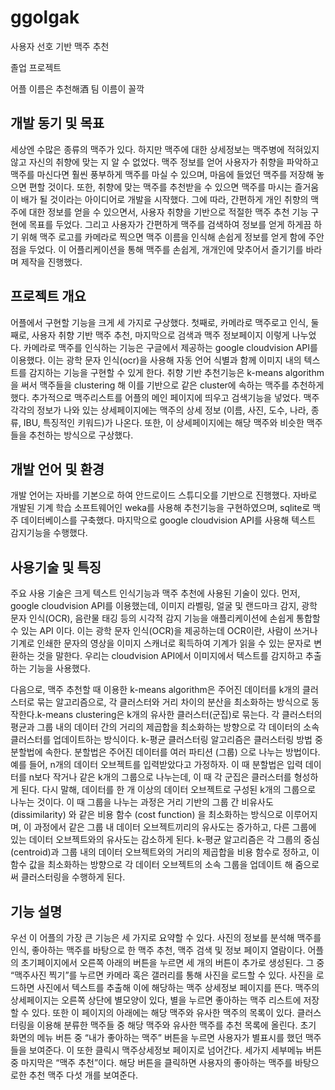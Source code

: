 # ggolgak
사용자 선호 기반 맥주 추천 

졸업 프로젝트

어플 이름은 추천해酒
팀 이름이 꼴깍


## 개발 동기 및 목표

세상엔 수많은 종류의 맥주가 있다. 하지만 맥주에 대한 상세정보는 맥주병에 적혀있지 않고 자신의 취향에 맞는 지 알 수 없었다. 맥주 정보를 얻어 사용자가 취향을 파악하고 맥주를 마신다면 훨씬 풍부하게 맥주를 마실 수 있으며, 마음에 들었던 맥주를 저장해 놓으면 편할 것이다. 또한, 취향에 맞는 맥주를 추천받을 수 있으면 맥주를 마시는 즐거움이 배가 될 것이라는 아이디어로 개발을 시작했다. 그에 따라, 간편하게 개인 취향의 맥주에 대한 정보를 얻을 수 있으면서, 사용자 취향을 기반으로 적절한 맥주 추천 기능 구현에 목표를 두었다. 그리고 사용자가 간편하게 맥주를 검색하여 정보를 얻게 하게끔 하기 위해 맥주 로고를 카메라로 찍으면 맥주 이름을 인식해 손쉽게 정보를 얻게 함에 주안점을 두었다. 이 어플리케이션을 통해 맥주를 손쉽게, 개개인에 맞추어서 즐기기를 바라며 제작을 진행했다.


## 프로젝트 개요

어플에서 구현할 기능을 크게 세 가지로 구상했다. 첫째로, 카메라로 맥주로고 인식, 둘째로, 사용자 취향 기반 맥주 추천, 마지막으로 검색과 맥주 정보페이지 이렇게 나누었다. 카메라로 맥주를 인식하는 기능은 구글에서 제공하는 google cloudvision API를 이용했다. 이는 광학 문자 인식(ocr)을 사용해 자동 언어 식별과 함께 이미지 내의 텍스트를 감지하는 기능을 구현할 수 있게 한다. 취향 기반 추천기능은 k-means algorithm을 써서 맥주들을 clustering 해 이를 기반으로 같은 cluster에 속하는 맥주를 추천하게 했다. 추가적으로 맥주리스트를 어플의 메인 페이지에 띄우고 검색기능을 넣었다. 맥주 각각의 정보가 나와 있는 상세페이지에는 맥주의 상세 정보 (이름, 사진, 도수, 나라, 종류, IBU, 특징적인 키워드)가 나온다. 또한, 이 상세페이지에는 해당 맥주와 비슷한 맥주들을 추천하는 방식으로 구상했다.


## 개발 언어 및 환경

개발 언어는 자바를 기본으로 하여 안드로이드 스튜디오를 기반으로 진행했다. 자바로 개발된 기계 학습 소프트웨어인 weka를 사용해 추천기능을 구현하였으며, sqlite로 맥주 데이터베이스를 구축했다. 마지막으로 google cloudvision API를 사용해 텍스트 감지기능을 수행했다.


## 사용기술 및 특징

주요 사용 기술은 크게 텍스트 인식기능과 맥주 추천에 사용된 기술이 있다. 먼저, google cloudvision API를 이용했는데, 이미지 라벨링, 얼굴 및 랜드마크 감지, 광학 문자 인식(OCR), 음란물 태깅 등의 시각적 감지 기능을 애플리케이션에 손쉽게 통합할 수 있는 API 이다. 이는 광학 문자 인식(OCR)을 제공하는데 OCR이란, 사람이 쓰거나 기계로 인쇄한 문자의 영상을 이미지 스캐너로 획득하여 기계가 읽을 수 있는 문자로 변환하는 것을 말한다. 우리는 cloudvision API에서 이미지에서 텍스트를 감지하고 추출하는 기능을 사용했다.
 
다음으로, 맥주 추천할 때 이용한 k-means algorithm은 주어진 데이터를 k개의 클러스터로 묶는 알고리즘으로, 각 클러스터와 거리 차이의 분산을 최소화하는 방식으로 동작한다.k-means clustering은 k개의 유사한 클러스터(군집)로 묶는다. 각 클러스터의 평균과 그룹 내의 데이터 간의 거리의 제곱합을 최소화하는 방향으로 각 데이터의 소속 클러스터를 업데이트하는 방식이다. k-평균 클러스터링 알고리즘은 클러스터링 방법 중 분할법에 속한다. 분할법은 주어진 데이터를 여러 파티션 (그룹) 으로 나누는 방법이다. 예를 들어, n개의 데이터 오브젝트를 입력받았다고 가정하자. 이 때 분할법은 입력 데이터를 n보다 작거나 같은 k개의 그룹으로 나누는데, 이 때 각 군집은 클러스터를 형성하게 된다. 다시 말해, 데이터를 한 개 이상의 데이터 오브젝트로 구성된 k개의 그룹으로 나누는 것이다. 이 때 그룹을 나누는 과정은 거리 기반의 그룹 간 비유사도 (dissimilarity) 와 같은 비용 함수 (cost function) 을 최소화하는 방식으로 이루어지며, 이 과정에서 같은 그룹 내 데이터 오브젝트끼리의 유사도는 증가하고, 다른 그룹에 있는 데이터 오브젝트와의 유사도는 감소하게 된다. k-평균 알고리즘은 각 그룹의 중심 (centroid)과 그룹 내의 데이터 오브젝트와의 거리의 제곱합을 비용 함수로 정하고, 이 함수 값을 최소화하는 방향으로 각 데이터 오브젝트의 소속 그룹을 업데이트 해 줌으로써 클러스터링을 수행하게 된다. 


## 기능 설명
 우선 이 어플의 가장 큰 기능은 세 가지로 요약할 수 있다. 사진의 정보를 분석해 맥주를 인식, 좋아하는 맥주를 바탕으로 한 맥주 추천, 맥주 검색 및 정보 페이지 열람이다. 
 어플의 초기페이지에서 오른쪽 아래의 버튼을 누르면 세 개의 버튼이 추가로 생성된다. 그 중 “맥주사진 찍기”를 누르면 카메라 혹은 갤러리를 통해 사진을 로드할 수 있다. 사진을 로드하면 사진에서 텍스트를 추출해 이에 해당하는 맥주 상세정보 페이지를 뜬다.
 맥주의 상세페이지는 오른쪽 상단에 별모양이 있다, 별을 누르면 좋아하는 맥주 리스트에 저장할 수 있다. 또한 이 페이지의 아래에는 해당 맥주와 유사한 맥주의 목록이 있다. 클러스터링을 이용해 분류한 맥주들 중 해당 맥주와 유사한 맥주를 추천 목록에 올린다. 
 초기 화면의 메뉴 버튼 중 “내가 좋아하는 맥주” 버튼을 누르면 사용자가 별표시를 했던 맥주들을 보여준다. 이 또한 클릭시 맥주상세정보 페이지로 넘어간다.
 세가지 세부메뉴 버튼 중 마지막은 “맥주 추천”이다. 해당 버튼을 클릭하면 사용자의 좋아하는 맥주를 바탕으로한 추천 맥주 다섯 개를 보여준다. 
